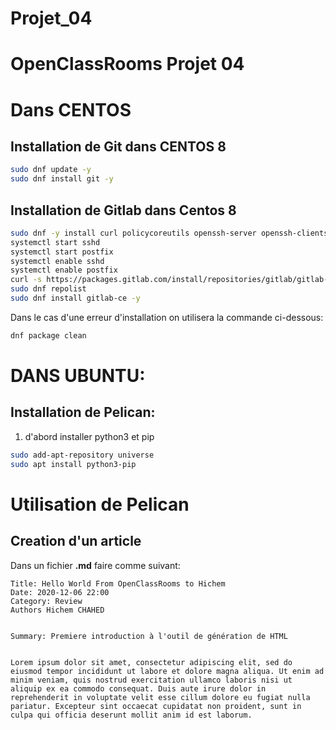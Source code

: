 # Projet_04
# OpenClassRooms Projet 04
# Dans CENTOS

## Installation de Git dans CENTOS 8
```bash
sudo dnf update -y
sudo dnf install git -y
```

## Installation de Gitlab dans Centos 8

```bash
sudo dnf -y install curl policycoreutils openssh-server openssh-clients postfix
systemctl start sshd 
systemctl start postfix
systemctl enable sshd
systemctl enable postfix
curl -s https://packages.gitlab.com/install/repositories/gitlab/gitlab-ce/script.rpm.sh | sudo bash
sudo dnf repolist
sudo dnf install gitlab-ce -y


```

Dans le cas d'une erreur d'installation on utilisera la commande ci-dessous:

```bash
dnf package clean

```
# DANS UBUNTU:






## Installation de Pelican:
1. d'abord installer python3 et pip
```bash
sudo add-apt-repository universe
sudo apt install python3-pip

```
# Utilisation de Pelican

## Creation d'un article

Dans un fichier **.md** faire comme suivant:

```
Title: Hello World From OpenClassRooms to Hichem
Date: 2020-12-06 22:00
Category: Review
Authors Hichem CHAHED


Summary: Premiere introduction à l'outil de génération de HTML


Lorem ipsum dolor sit amet, consectetur adipiscing elit, sed do eiusmod tempor incididunt ut labore et dolore magna aliqua. Ut enim ad minim veniam, quis nostrud exercitation ullamco laboris nisi ut aliquip ex ea commodo consequat. Duis aute irure dolor in reprehenderit in voluptate velit esse cillum dolore eu fugiat nulla pariatur. Excepteur sint occaecat cupidatat non proident, sunt in culpa qui officia deserunt mollit anim id est laborum.


```

